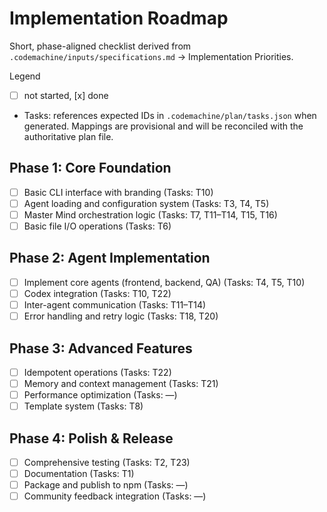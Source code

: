 # Implementation Roadmap

Short, phase-aligned checklist derived from `.codemachine/inputs/specifications.md` → Implementation Priorities.

Legend
- [ ] not started, [x] done
- Tasks: references expected IDs in `.codemachine/plan/tasks.json` when generated. Mappings are provisional and will be reconciled with the authoritative plan file.

## Phase 1: Core Foundation
- [ ] Basic CLI interface with branding (Tasks: T10)
- [ ] Agent loading and configuration system (Tasks: T3, T4, T5)
- [ ] Master Mind orchestration logic (Tasks: T7, T11–T14, T15, T16)
- [ ] Basic file I/O operations (Tasks: T6)

## Phase 2: Agent Implementation
- [ ] Implement core agents (frontend, backend, QA) (Tasks: T4, T5, T10)
- [ ] Codex integration (Tasks: T10, T22)
- [ ] Inter-agent communication (Tasks: T11–T14)
- [ ] Error handling and retry logic (Tasks: T18, T20)

## Phase 3: Advanced Features
- [ ] Idempotent operations (Tasks: T22)
- [ ] Memory and context management (Tasks: T21)
- [ ] Performance optimization (Tasks: —)
- [ ] Template system (Tasks: T8)

## Phase 4: Polish & Release
- [ ] Comprehensive testing (Tasks: T2, T23)
- [ ] Documentation (Tasks: T1)
- [ ] Package and publish to npm (Tasks: —)
- [ ] Community feedback integration (Tasks: —)
